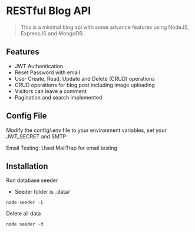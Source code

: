 # RESTful Blog API

> This is a minimal blog api with some advance features using NodeJS, ExpressJS and MongoDB.

## Features

- JWT Authentication
- Reset Password with email
- User Create, Read, Update and Delete (CRUD) operations
- CRUD operations for blog post including image uploading
- Visitors can leave a comment
- Pagination and search implemented

## Config File

Modify the config/.env file to your environment variables,
set your JWT_SECRET and SMTP

Email Testing: Used MailTrap for email testing

## Installation

Run database seeder

- Seeder folder is \_data/

```console
node seeder -i
```

Delete all data

```console
node seeder -d
```
